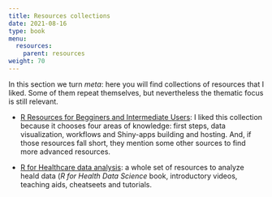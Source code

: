 ```yaml
---
title: Resources collections
date: 2021-08-16
type: book
menu:
  resources:
    parent: resources
weight: 70
---
```


In this section we turn <i>meta</i>: here you will find collections of resources that I liked. Some of them repeat themselves, but nevertheless the thematic focus is still relevant.

-   [R Resources for Begginers and Intermediate Users](https://martindevaux.com/2021/01/r_resources_beginners_intermediate/): I liked this collection because it chooses four areas of knowledge: first steps, data visualization, workflows and Shiny-apps building and hosting. And, if those resources fall short, they mention some other sources to find more advanced resources.

-   [R for Healthcare data analysis](https://healthyr.surgicalinformatics.org/resources.html#resources): a whole set of resources to analyze heald data (<i>R for Health Data Science</i> book, introductory videos, teaching aids, cheatseets and tutorials.